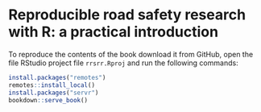 # Reproducible road safety research with R: a practical introduction

To reproduce the contents of the book download it from GitHub, open the file RStudio project file `rrsrr.Rproj` and run the following commands:

```r
install.packages("remotes")
remotes::install_local()
install.packages("servr")
bookdown::serve_book()
```
